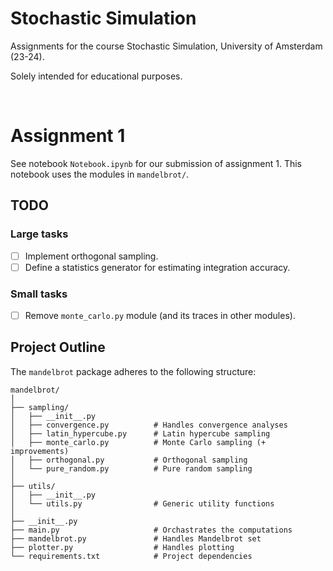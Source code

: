# Stochastic Simulation

Assignments for the course Stochastic Simulation, University of Amsterdam (23-24).

Solely intended for educational purposes.

<br/>

# Assignment 1

See notebook `Notebook.ipynb` for our submission of assignment 1. This notebook uses the modules in `mandelbrot/`.

## TODO

### Large tasks
- [ ] Implement orthogonal sampling.
- [ ] Define a statistics generator for estimating integration accuracy.

### Small tasks
- [ ] Remove `monte_carlo.py` module (and its traces in other modules).


## Project Outline
The `mandelbrot` package adheres to the following structure:

```
mandelbrot/
│
├── sampling/
│   ├── __init__.py
│   ├── convergence.py          # Handles convergence analyses
│   ├── latin_hypercube.py      # Latin hypercube sampling
│   ├── monte_carlo.py          # Monte Carlo sampling (+ improvements)
│   ├── orthogonal.py           # Orthogonal sampling
│   └── pure_random.py          # Pure random sampling
│
├── utils/
│   ├── __init__.py
│   └── utils.py                # Generic utility functions
│
├── __init__.py
├── main.py                     # Orchastrates the computations
├── mandelbrot.py               # Handles Mandelbrot set
├── plotter.py                  # Handles plotting
└── requirements.txt            # Project dependencies
```
